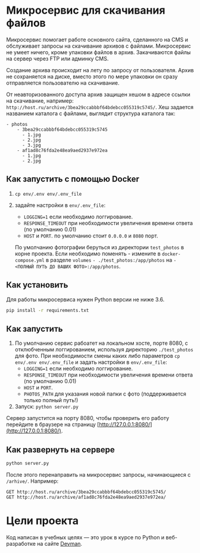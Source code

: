 # Микросервис для скачивания файлов

Микросервис помогает работе основного сайта, сделанного на CMS и обслуживает
запросы на скачивание архивов с файлами. Микросервис не умеет ничего, кроме упаковки файлов
в архив. Закачиваются файлы на сервер через FTP или админку CMS.

Создание архива происходит на лету по запросу от пользователя. Архив не сохраняется на диске, вместо этого по мере упаковки он сразу отправляется пользователю на скачивание.

От неавторизованного доступа архив защищен хешом в адресе ссылки на скачивание, например: `http://host.ru/archive/3bea29ccabbbf64bdebcc055319c5745/`. Хеш задается названием каталога с файлами, выглядит структура каталога так:

```
- photos
    - 3bea29ccabbbf64bdebcc055319c5745
      - 1.jpg
      - 2.jpg
      - 3.jpg
    - af1ad8c76fda2e48ea9aed2937e972ea
      - 1.jpg
      - 2.jpg
```
## Как запустить с помощью Docker
1) `cp env/.env env/.env_file`
2) задайте настройки в `env/.env_file`: 
   - `LOGGING=1` если необходимо логгирование.
   - `RESPONSE_TIMEOUT` при  необходимости увеличения времени ответа (по умолчанию 0.01)
   - `HOST` и `PORT`. по умолчанию стоит `0.0.0.0` и `8080` порт.
   
   По умолчанию фотографии беруться из директории `test_photos` в корне проекта.
   Если необходимо поменять - измените в `docker-compose.yml` в разделе `volumes` `- ./test_photos:/app/photos` 
   на `- <ПОЛНЫЙ ПУТЬ ДО ВАШИХ ФОТО>:/app/photos`.

## Как установить

Для работы микросервиса нужен Python версии не ниже 3.6.

```bash
pip install -r requirements.txt
```

## Как запустить
1) По умолчанию сервис рабоатет на локальном хосте, порте 8080, с отклюбченным логгированием, используя директорию `./test_photos` для фото.
 При необходимости смены каких либо параметров `cp env/.env env/.env_file` и задать настройки в `env/.env_file`:
   - `LOGGING=1` если необходимо логгирование.
   - `RESPONSE_TIMEOUT` при  необходимости увеличения времени ответа (по умолчанию 0.01)
   - `HOST` и `PORT`.
   - `PHOTOS_PATH` для указания новой папки с фото (поддерживается только полный путь!)
2) Запуск: `python server.py`


Сервер запустится на порту 8080, чтобы проверить его работу перейдите в браузере на страницу [http://127.0.0.1:8080/](http://127.0.0.1:8080/).

## Как развернуть на сервере

```bash
python server.py
```
После этого перенаправить на микросервис запросы, начинающиеся с `/arhive/`. Например:

```
GET http://host.ru/archive/3bea29ccabbbf64bdebcc055319c5745/
GET http://host.ru/archive/af1ad8c76fda2e48ea9aed2937e972ea/
```

# Цели проекта

Код написан в учебных целях — это урок в курсе по Python и веб-разработке на сайте [Devman](https://dvmn.org).
